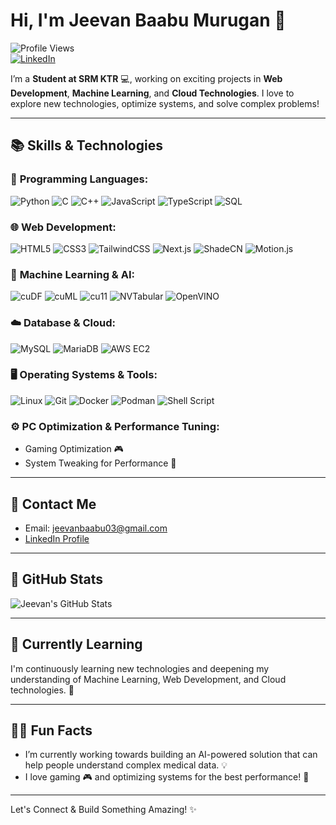 # Hi, I'm Jeevan Baabu Murugan 👋

![Profile Views](https://komarev.com/ghpvc/?username=jeevanbaabu&label=Profile%20Views)  
[![LinkedIn](https://img.shields.io/badge/LinkedIn-0077B5?style=social&logo=linkedin)](https://www.linkedin.com/in/jeevan-baabu-97a19125b?utm_source=share&utm_campaign=share_via&utm_content=profile&utm_medium=android_app)

I’m a  **Student at SRM KTR** 💻, working on exciting projects in **Web Development**, **Machine Learning**, and **Cloud Technologies**. I love to explore new technologies, optimize systems, and solve complex problems!

---

## 📚 Skills & Technologies

### 🚀 **Programming Languages:**
![Python](https://img.shields.io/badge/Python-3776AB?style=for-the-badge&logo=python&logoColor=white) 
![C](https://img.shields.io/badge/C-00599C?style=for-the-badge&logo=c&logoColor=white) 
![C++](https://img.shields.io/badge/C%2B%2B-00599C?style=for-the-badge&logo=cplusplus&logoColor=white) 
![JavaScript](https://img.shields.io/badge/JavaScript-F7DF1E?style=for-the-badge&logo=javascript&logoColor=black)
![TypeScript](https://img.shields.io/badge/TypeScript-3178C6?style=for-the-badge&logo=typescript&logoColor=white) 
![SQL](https://img.shields.io/badge/SQL-00758F?style=for-the-badge&logo=postgresql&logoColor=white)

### 🌐 **Web Development:**
![HTML5](https://img.shields.io/badge/HTML5-E34F26?style=for-the-badge&logo=html5&logoColor=white) 
![CSS3](https://img.shields.io/badge/CSS3-1572B6?style=for-the-badge&logo=css3&logoColor=white) 
![TailwindCSS](https://img.shields.io/badge/TailwindCSS-06B6D4?style=for-the-badge&logo=tailwindcss&logoColor=white)
![Next.js](https://img.shields.io/badge/Next.js-000000?style=for-the-badge&logo=nextdotjs&logoColor=white)
![ShadeCN](https://img.shields.io/badge/ShadeCN-3c7f57?style=for-the-badge&logo=shade&logoColor=white) 
![Motion.js](https://img.shields.io/badge/Motion.js-00E5FF?style=for-the-badge&logo=motion&logoColor=black)

### 🤖 **Machine Learning & AI:**
![cuDF](https://img.shields.io/badge/cuDF-FFFFFF?style=for-the-badge&logo=nvidia&logoColor=00A9E0)
![cuML](https://img.shields.io/badge/cuML-FFFFFF?style=for-the-badge&logo=nvidia&logoColor=00A9E0)
![cu11](https://img.shields.io/badge/cu11-4BBF77?style=for-the-badge&logo=nvidia&logoColor=white)
![NVTabular](https://img.shields.io/badge/NVTabular-FFFFFF?style=for-the-badge&logo=nvidia&logoColor=00A9E0)
![OpenVINO](https://img.shields.io/badge/OpenVINO-0061F2?style=for-the-badge&logo=intel&logoColor=white)

### ☁️ **Database & Cloud:**
![MySQL](https://img.shields.io/badge/MySQL-4479A1?style=for-the-badge&logo=mysql&logoColor=white)
![MariaDB](https://img.shields.io/badge/MariaDB-003545?style=for-the-badge&logo=mariadb&logoColor=white) 
![AWS EC2](https://img.shields.io/badge/AWS%20EC2-FF9900?style=for-the-badge&logo=amazonaws&logoColor=white)

### 🖥️ **Operating Systems & Tools:**
![Linux](https://img.shields.io/badge/Linux-ffb000?style=for-the-badge&logo=linux&logoColor=black)
![Git](https://img.shields.io/badge/Git-F05032?style=for-the-badge&logo=git&logoColor=white)
![Docker](https://img.shields.io/badge/Docker-2496ED?style=for-the-badge&logo=docker&logoColor=white)
![Podman](https://img.shields.io/badge/Podman-DA4B31?style=for-the-badge&logo=podman&logoColor=white)
![Shell Script](https://img.shields.io/badge/Shell%20Scripting-000000?style=for-the-badge&logo=shell&logoColor=white)

### ⚙️ **PC Optimization & Performance Tuning:**
- Gaming Optimization 🎮
- System Tweaking for Performance 🚀

---

## 📧 Contact Me

- Email: [jeevanbaabu03@gmail.com](mailto:jeevanbaabu03@gmail.com)
- [LinkedIn Profile](https://www.linkedin.com/in/jeevan-baabu-97a19125b?utm_source=share&utm_campaign=share_via&utm_content=profile&utm_medium=android_app)

---

## 🚀 GitHub Stats

![Jeevan's GitHub Stats](https://github-readme-stats.vercel.app/api?username=therealgone&show_icons=true&hide_title=true&hide=prs)


---

## 🌱 Currently Learning

I'm continuously learning new technologies and deepening my understanding of Machine Learning, Web Development, and Cloud technologies. 🚀

---


## 🙋‍♂️ Fun Facts
- I’m currently working towards building an AI-powered solution that can help people understand complex medical data. 💡
- I love gaming 🎮 and optimizing systems for the best performance! 🚀

---

Let's Connect & Build Something Amazing! ✨
